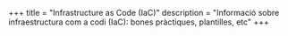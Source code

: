 +++
title = "Infrastructure as Code (IaC)"
description = "Informació sobre infraestructura com a codi (IaC): bones pràctiques, plantilles, etc"
+++